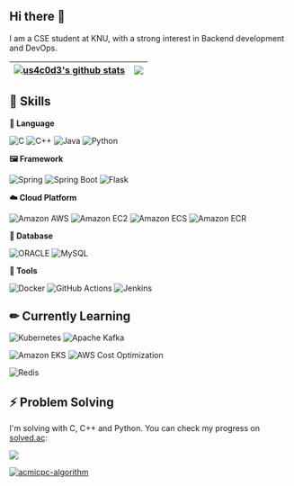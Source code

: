 <!--
**us4c0d3/us4c0d3** is a ✨ _special_ ✨ repository because its `README.md` (this file) appears on your GitHub profile.
-->

## Hi there 👋

I am a CSE student at KNU, with a strong interest in Backend development and DevOps.


| <a href="https://github.com/anuraghazra/github-readme-stats"><img align="center" src="https://github-readme-stats.vercel.app/api?username=us4c0d3&show_icons=true&include_all_commits=true&theme=buefy&hide_border=true" alt="us4c0d3's github stats" /></a> | <a href="https://github.com/anuraghazra/github-readme-stats"><img align="center" src="https://github-readme-stats.vercel.app/api/top-langs/?username=us4c0d3&layout=compact&theme=buefy&hide_border=true" /></a> |
| ------------- | ------------- |

## 💎 Skills

**📖 Language**

![C](https://img.shields.io/badge/C-A8B9CC?style=for-the-badge&logo=C&logoColor=white)
![C++](https://img.shields.io/badge/C++-00599C?style=for-the-badge&logo=C%2B%2B&logoColor=white)
![Java](https://img.shields.io/badge/Java-007396?style=for-the-badge&logo=java&logoColor=white)
![Python](https://img.shields.io/badge/Python-3776AB?style=for-the-badge&logo=Python&logoColor=white)

**🖼️ Framework**

![Spring](https://img.shields.io/badge/Spring-6DB33F.svg?&style=for-the-badge&logo=Spring&logoColor=white)
![Spring Boot](https://img.shields.io/badge/Spring%20Boot-6DB33F.svg?&style=for-the-badge&logo=Spring%20Boot&logoColor=white)
![Flask](https://img.shields.io/badge/Flask-%23000.svg?style=for-the-badge&logo=flask&logoColor=white)

**☁️ Cloud Platform**

![Amazon AWS](https://img.shields.io/badge/Amazon%20AWS-232F3E.svg?&style=for-the-badge&logo=amazonaws&logoColor=white)
![Amazon EC2](https://img.shields.io/badge/Amazon%20EC2-FF9900.svg?&style=for-the-badge&logo=amazonec2&logoColor=white)
![Amazon ECS](https://img.shields.io/badge/Amazon%20ECS-FF9900.svg?&style=for-the-badge&logo=amazonecs&logoColor=white)
![Amazon ECR](https://img.shields.io/badge/Amazon%20ECR-FF9900.svg?&style=for-the-badge&logo=amazoneks&logoColor=white)

**💾 Database**

![ORACLE](https://img.shields.io/badge/ORACLE-F80000.svg?&style=for-the-badge&logo=oracle&logoColor=white)
![MySQL](https://img.shields.io/badge/MySQL-4479A1.svg?&style=for-the-badge&logo=mysql&logoColor=white)

**🔨 Tools**

![Docker](https://img.shields.io/badge/Docker-2496ED?style=for-the-badge&logo=Docker&logoColor=white)
![GitHub Actions](https://img.shields.io/badge/github%20actions-%232671E5.svg?style=for-the-badge&logo=githubactions&logoColor=white)
![Jenkins](https://img.shields.io/badge/jenkins-%232C5263.svg?style=for-the-badge&logo=jenkins&logoColor=white)

## ✏ Currently Learning

![Kubernetes](https://img.shields.io/badge/kubernetes-326CE5.svg?&style=for-the-badge&logo=kubernetes&logoColor=white)
![Apache Kafka](https://img.shields.io/badge/Apache%20Kafka-231F20.svg?&style=for-the-badge&logo=apachekafka&logoColor=white)

![Amazon EKS](https://img.shields.io/badge/Amazon%20EKS-FF9900.svg?&style=for-the-badge&logo=amazoneks&logoColor=white)
![AWS Cost Optimization](https://img.shields.io/badge/AWS-Cost%20Optimization-232F3E?style=for-the-badge&logo=amazonaws&logoColor=white)

![Redis](https://img.shields.io/badge/Redis-DC382D?style=for-the-badge&logo=redis&logoColor=white)



## ⚡ Problem Solving

I'm solving with C, C++ and Python.
You can check my progress on [solved.ac](https://solved.ac/akame312):

<a href=https://solved.ac/akame312><img align="center" src="http://mazassumnida.wtf/api/v2/generate_badge?boj=akame312"></a>

[![acmicpc-algorithm](https://github-readme-stats.vercel.app/api/pin/?username=us4c0d3&repo=acmicpc-algorithm&theme=white)](https://github.com/us4c0d3/acmicpc-algorithm)
